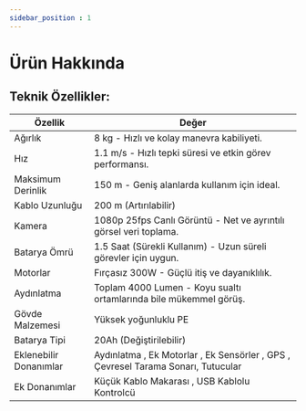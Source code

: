 ```yaml
---
sidebar_position : 1
---
```


# Ürün Hakkında



## Teknik Özellikler:

| Özellik                    | Değer                                                                                                                                                                                                                                      |
|----------------------------|--------------------------------------------------------------------------------------------------------------------------------------------------------------------------------------------------------------------------------------------|
| Ağırlık              | 8 kg - Hızlı ve kolay manevra kabiliyeti.                                                                                                                                                                                                                                      |
| Hız                |  1.1 m/s - Hızlı tepki süresi ve etkin görev performansı.                                                                                                                                                                                                                                      |
|Maksimum Derinlik    |  150 m - Geniş alanlarda kullanım için ideal.                                                                                                                            |
| Kablo Uzunluğu                       | 200 m  (Artırılabilir)                                                                                                                                                                                                              |
|Kamera  | 1080p 25fps Canlı Görüntü - Net ve ayrıntılı görsel veri toplama.                                                                                                                                                                                                                                                    |
| Batarya Ömrü         | 1.5 Saat (Sürekli Kullanım) - Uzun süreli görevler için uygun.                                                                                                                                                          |
| Motorlar     |  Fırçasız 300W - Güçlü itiş ve dayanıklılık.                                                                                                                                                                                                                                       |
| Aydınlatma        |  Toplam 4000 Lumen - Koyu sualtı ortamlarında bile mükemmel görüş.                                                                                                                                                                                                                                    |
|Gövde Malzemesi        | Yüksek yoğunluklu PE                                                                                                                                                                                                                                      |
| Batarya Tipi             | 20Ah (Değiştirilebilir)                                                                                                                                                                                                                                                                                                                                                                            |
| Eklenebilir Donanımlar      | Aydınlatma , Ek Motorlar , Ek Sensörler , GPS , Çevresel Tarama Sonarı, Tutucular  |
| Ek Donanımlar            | Küçük Kablo Makarası , USB Kablolu Kontrolcü                                                                                                                                                                                                                                                                                                                                                                |